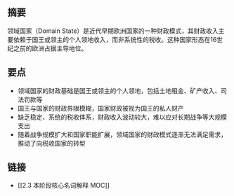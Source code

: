 ## 摘要
领域国家（Domain State）是近代早期欧洲国家的一种财政模式，其财政收入主要依赖于国王或领主的个人领地收入，而非系统性的税收。这种国家形态在16世纪之前的欧洲占据主导地位。

## 要点
- 领域国家的财政基础是国王或领主的个人领地，包括土地租金、矿产收入、司法罚款等
- 国王与国家的财政界限模糊，国家财政被视为国王的私人财产
- 缺乏稳定、系统的税收体系，财政收入波动较大，难以应对长期战争等大规模支出
- 随着战争规模扩大和国家职能扩展，领域国家的财政模式逐渐无法满足需求，推动了向税收国家的转型

## 链接
- [[2.3 本阶段核心名词解释 MOC]]

